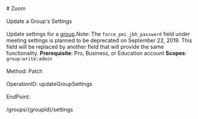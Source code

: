 <br>#     Zoom</br>
<br>Update a Group's Settings</br>
<br>Update settings for a [group](https://support.zoom.us/hc/en-us/articles/204519819-Group-Management-).Note: The `force_pmi_jbh_password` field under meeting settings is planned to be deprecated on September 22, 2019. This field will be replaced by another field that will provide the same functionality.
**Prerequisite**: Pro, Business, or Education account 
**Scopes**: `group:write:admin`
 </br>
<br>Method: Patch</br>
<br>OperationID: updateGroupSettings</br>
<br>EndPoint:</br>
<br>/groups/{groupId}/settings</br>
